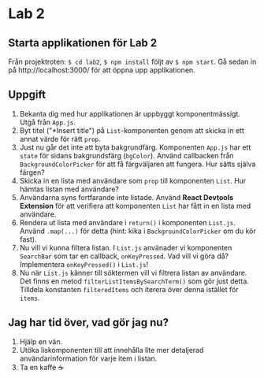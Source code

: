 # Lab 2

## Starta applikationen för Lab 2

Från projektroten: `$ cd lab2`, `$ npm install` följt av `$ npm start`. Gå sedan in på http://localhost:3000/ för att öppna upp applikationen.

## Uppgift

1. Bekanta dig med hur applikationen är uppbyggt komponentmässigt. Utgå från `App.js`.
2. Byt titel ("\*Insert title") på `List`-komponenten genom att skicka in ett annat värde för rätt `prop`.
3. Just nu går det inte att byta bakgrundfärg. Komponenten `App.js` har ett `state` för sidans bakgrundsfärg (`bgColor`). Använd callbacken från `BackgroundColorPicker` för att få färgväljaren att fungera. Hur sätts själva färgen?
4. Skicka in en lista med användare som `prop` till komponenten `List`. Hur hämtas listan med användare?
5. Användarna syns fortfarande inte listade. Använd **React Devtools Extension** för att verifiera att komponenten `List` har fått in en lista med användare.
6. Rendera ut lista med användare i `return()` i komponenten `List.js`. Använd `.map(...)` för detta (hint: kika i `BackgroundColorPicker` om du kör fast).
7. Nu vill vi kunna filtera listan. I `List.js` använader vi komponenten `SearchBar` som tar en callback, `onKeyPressed`. Vad vill vi göra då? Implementera `onKeyPressed()` i `List.js`!
8. Nu när `List.js` känner till söktermen vill vi filtrera listan av användare. Det finns en metod `filterListItemsBySearchTerm()` som gör just detta. Tilldela konstanten `filteredItems` och iterera över denna istället för `items`.

## Jag har tid över, vad gör jag nu?

1. Hjälp en vän.
2. Utöka liskomponenten till att innehålla lite mer detaljerad användarinformation för varje item i listan.
3. Ta en kaffe ☕️
